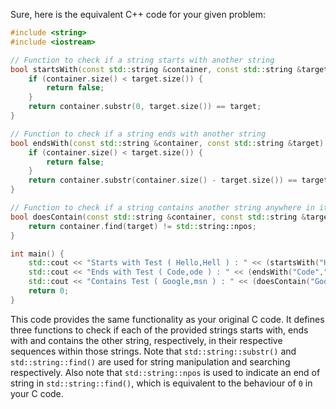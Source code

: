 Sure, here is the equivalent C++ code for your given problem:

```cpp
#include <string>
#include <iostream>

// Function to check if a string starts with another string
bool startsWith(const std::string &container, const std::string &target) {
    if (container.size() < target.size()) {
        return false;
    }
    return container.substr(0, target.size()) == target;
}

// Function to check if a string ends with another string
bool endsWith(const std::string &container, const std::string &target) {
    if (container.size() < target.size()) {
        return false;
    }
    return container.substr(container.size() - target.size()) == target;
}

// Function to check if a string contains another string anywhere in it
bool doesContain(const std::string &container, const std::string &target) {
    return container.find(target) != std::string::npos;
}

int main() {
    std::cout << "Starts with Test ( Hello,Hell ) : " << (startsWith("Hello","Hell")?"Yes":"No") << std::endl;
    std::cout << "Ends with Test ( Code,ode ) : " << (endsWith("Code","ode")?"Yes":"No") << std::endl;
    std::cout << "Contains Test ( Google,msn ) : " << (doesContain("Google","msn")?"Yes":"No") << std::endl;
    return 0;
}
```
This code provides the same functionality as your original C code. It defines three functions to check if each of the provided strings starts with, ends with and contains the other string, respectively, in their respective sequences within those strings. Note that `std::string::substr()` and `std::string::find()` are used for string manipulation and searching respectively. Also note that `std::string::npos` is used to indicate an end of string in `std::string::find()`, which is equivalent to the behaviour of `0` in your C code.
